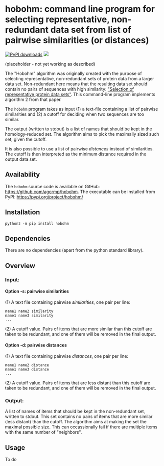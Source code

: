 # hobohm: command line program for selecting representative, non-redundant data set from list of pairwise similarities (or distances)

[![PyPI downloads](https://static.pepy.tech/personalized-badge/hobohm?period=total&units=none&left_color=black&right_color=blue&left_text=downloads&service=github)](https://pepy.tech/project/hobohm)
![](https://img.shields.io/badge/version-0.0.1-blue)

(placeholder - not yet working as described)

The "Hobohm" algorithm was originally created with the purpose of selecting representative, non-redundant sets of protein data from a larger data set. Non-redundant here means that the resulting data set should contain no pairs of sequences with high similarity: ["Selection of representative protein data sets"](https://pubmed.ncbi.nlm.nih.gov/1304348/). This command-line program implements algorithm 2 from that paper.

The `hobohm` program takes as input (1) a text-file containing a list of pairwise similarities and (2) a cutoff for deciding when two sequences are too similar.

The output (written to stdout) is a list of names that should be kept in the homology-reduced set. The algorithm aims to pick the maximally sized such set, given the cutoff.

It is also possible to use a list of pairwise *distances* instead of similarities. The cutoff is then interpreted as the minimum distance required in the output data set.


## Availability

The `hobohm` source code is available on GitHub: https://github.com/agormp/hobohm. The executable can be installed from PyPI: https://pypi.org/project/hobohm/

## Installation

```
python3 -m pip install hobohm
```

## Dependencies

There are no dependencies (apart from the python standard library).

## Overview

### Input:

#### Option -s: pairwise similarities

(1) A text file containing pairwise *similarities*, one pair per line:

```
name1 name2 similarity
name1 name3 similarity
...
```

(2) A cutoff value. Pairs of items that are more similar than this cutoff are taken to be redundant, and one of them will be removed in the final output.

#### Option -d: pairwise distances

(1) A text file containing pairwise *distances*, one pair per line:

```
name1 name2 distance
name1 name3 distance
...
```

(2) A cutoff value. Pairs of items that are less distant than this cutoff are taken to be redundant, and one of them will be removed in the final output.

### Output:

A list of names of items that should be kept in the non-redundant set, written to stdout. This set contains no pairs of items that are more similar (less distant) than the cutoff. The algorithm aims at making the set the maximal possible size. This can occassionally fail if there are multiple items with the same number of "neighbors".

## Usage

To do